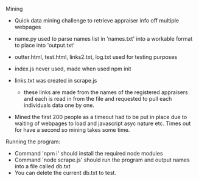 Mining
- Quick data mining challenge to retrieve appraiser info off multiple webpages
- name.py used to parse names list in 'names.txt' into a workable format to place into 'output.txt'
- outter.html, test.html, links2.txt, log.txt used for testing purposes
- index.js never used, made when used npm init
- links.txt was created in scrape.js
    - these links are made from the names of the registered appraisers and each is read in from the file
    and requested to pull each individuals data one by one.

- Mined the first 200 people as a timeout had to be put in place due to waiting of webpages to load and javascript asyc nature etc. Times out for have a second so mining takes some time.

Running the program:
- Command 'npm i' should install the required node modules
- Command 'node scrape.js' should run the program and output names into a file called db.txt
- You can delete the current db.txt to test.


